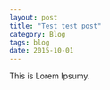 ```yaml
---
layout: post
title: "Test test post"
category: Blog
tags: blog
date: 2015-10-01
---
```


This is Lorem Ipsumy.
